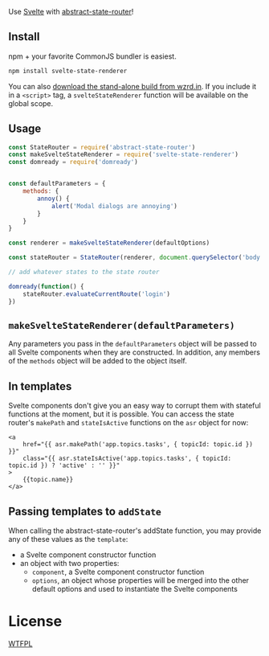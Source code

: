 Use [Svelte](https://svelte.technology/) with [abstract-state-router](https://github.com/TehShrike/abstract-state-router)!

## Install

npm + your favorite CommonJS bundler is easiest.

```sh
npm install svelte-state-renderer
```

You can also [download the stand-alone build from wzrd.in](https://wzrd.in/standalone/svelte-state-renderer@latest).  If you include it in a `<script>` tag, a `svelteStateRenderer` function will be available on the global scope.

## Usage

```js
const StateRouter = require('abstract-state-router')
const makeSvelteStateRenderer = require('svelte-state-renderer')
const domready = require('domready')


const defaultParameters = {
	methods: {
		annoy() {
			alert('Modal dialogs are annoying')
		}
	}
}

const renderer = makeSvelteStateRenderer(defaultOptions)

const stateRouter = StateRouter(renderer, document.querySelector('body'))

// add whatever states to the state router

domready(function() {
	stateRouter.evaluateCurrentRoute('login')
})
```

## `makeSvelteStateRenderer(defaultParameters)`

Any parameters you pass in the `defaultParameters` object will be passed to all Svelte components when they are constructed.  In addition, any members of the `methods` object will be added to the object itself.

## In templates

Svelte components don't give you an easy way to corrupt them with stateful functions at the moment, but it is possible.  You can access the state router's `makePath` and `stateIsActive` functions on the `asr` object for now:

```
<a
	href="{{ asr.makePath('app.topics.tasks', { topicId: topic.id }) }}"
	class="{{ asr.stateIsActive('app.topics.tasks', { topicId: topic.id }) ? 'active' : '' }}"
>
	{{topic.name}}
</a>
```

## Passing templates to `addState`

When calling the abstract-state-router's addState function, you may provide any of these values as the `template`:

- a Svelte component constructor function
- an object with two properties:
	- `component`, a Svelte component constructor function
	- `options`, an object whose properties will be merged into the other default options and used to instantiate the Svelte components

# License

[WTFPL](http://wtfpl2.com/)

